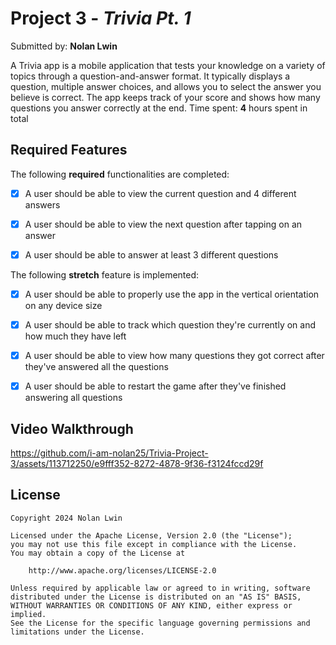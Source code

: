 # Project 3 - *Trivia Pt. 1*

Submitted by: **Nolan Lwin**

A Trivia app is a mobile application that tests your knowledge on a variety of topics through a question-and-answer format. It typically displays a question, multiple answer choices, and allows you to select the answer you believe is correct. The app keeps track of your score and shows how many questions you answer correctly at the end.
Time spent: **4** hours spent in total

## Required Features

The following **required** functionalities are completed:

- [x] A user should be able to view the current question and 4 different answers
      
- [x] A user should be able to view the next question after tapping on an answer

- [x] A user should be able to answer at least 3 different questions

The following **stretch** feature is implemented:

- [x] A user should be able to properly use the app in the vertical orientation on any device size

- [x] A user should be able to track which question they're currently on and how much they have left

- [x] A user should be able to view how many questions they got correct after they've answered all the questions

- [x] A user should be able to restart the game after they've finished answering all questions

## Video Walkthrough

https://github.com/i-am-nolan25/Trivia-Project-3/assets/113712250/e9fff352-8272-4878-9f36-f3124fccd29f

## License

    Copyright 2024 Nolan Lwin

    Licensed under the Apache License, Version 2.0 (the "License");
    you may not use this file except in compliance with the License.
    You may obtain a copy of the License at

        http://www.apache.org/licenses/LICENSE-2.0

    Unless required by applicable law or agreed to in writing, software
    distributed under the License is distributed on an "AS IS" BASIS,
    WITHOUT WARRANTIES OR CONDITIONS OF ANY KIND, either express or implied.
    See the License for the specific language governing permissions and
    limitations under the License.

